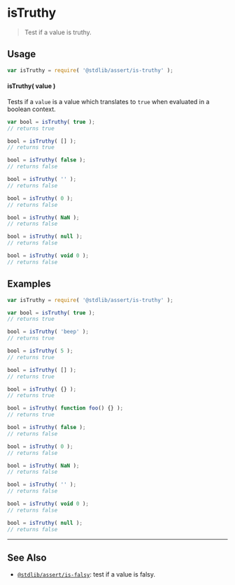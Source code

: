 <!--

@license Apache-2.0

Copyright (c) 2018 The Stdlib Authors.

Licensed under the Apache License, Version 2.0 (the "License");
you may not use this file except in compliance with the License.
You may obtain a copy of the License at

   http://www.apache.org/licenses/LICENSE-2.0

Unless required by applicable law or agreed to in writing, software
distributed under the License is distributed on an "AS IS" BASIS,
WITHOUT WARRANTIES OR CONDITIONS OF ANY KIND, either express or implied.
See the License for the specific language governing permissions and
limitations under the License.

-->

# isTruthy

> Test if a value is truthy.

<section class="usage">

## Usage

```javascript
var isTruthy = require( '@stdlib/assert/is-truthy' );
```

#### isTruthy( value )

Tests if a `value` is a value which translates to `true` when evaluated in a boolean context.

```javascript
var bool = isTruthy( true );
// returns true

bool = isTruthy( [] );
// returns true

bool = isTruthy( false );
// returns false

bool = isTruthy( '' );
// returns false

bool = isTruthy( 0 );
// returns false

bool = isTruthy( NaN );
// returns false

bool = isTruthy( null );
// returns false

bool = isTruthy( void 0 );
// returns false
```

</section>

<!-- /.usage -->

<section class="examples">

## Examples

<!-- eslint-disable no-empty-function, no-restricted-syntax -->

<!-- eslint no-undef: "error" -->

```javascript
var isTruthy = require( '@stdlib/assert/is-truthy' );

var bool = isTruthy( true );
// returns true

bool = isTruthy( 'beep' );
// returns true

bool = isTruthy( 5 );
// returns true

bool = isTruthy( [] );
// returns true

bool = isTruthy( {} );
// returns true

bool = isTruthy( function foo() {} );
// returns true

bool = isTruthy( false );
// returns false

bool = isTruthy( 0 );
// returns false

bool = isTruthy( NaN );
// returns false

bool = isTruthy( '' );
// returns false

bool = isTruthy( void 0 );
// returns false

bool = isTruthy( null );
// returns false
```

</section>

<!-- /.examples -->

<!-- Section for related `stdlib` packages. Do not manually edit this section, as it is automatically populated. -->

<section class="related">

* * *

## See Also

-   <span class="package-name">[`@stdlib/assert/is-falsy`][@stdlib/assert/is-falsy]</span><span class="delimiter">: </span><span class="description">test if a value is falsy.</span>

</section>

<!-- /.related -->

<!-- Section for all links. Make sure to keep an empty line after the `section` element and another before the `/section` close. -->

<section class="links">

<!-- <related-links> -->

[@stdlib/assert/is-falsy]: https://github.com/stdlib-js/stdlib/tree/develop/lib/node_modules/%40stdlib/assert/is-falsy

<!-- </related-links> -->

</section>

<!-- /.links -->

